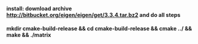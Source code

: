 #### install: download archive http://bitbucket.org/eigen/eigen/get/3.3.4.tar.bz2 and do all steps

#### mkdir cmake-build-release && cd cmake-build-release && cmake ../ && make && ./matrix